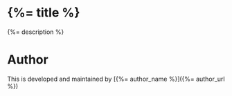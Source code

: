 # {%= title %}

{%= description %}

# Author

This is developed and maintained by [{%= author_name %}]({%= author_url %})
